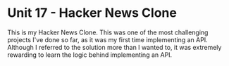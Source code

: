 # Unit 17 - Hacker News Clone

This is my Hacker News Clone. This was one of the most challenging projects I've done so far, as it was my first time implementing an API. Although I referred to the solution more than I wanted to, it was extremely rewarding to learn the logic behind implementing an API.
